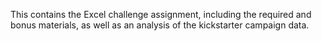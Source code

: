 This contains the Excel challenge assignment, including the required and bonus materials, as well as an analysis of the kickstarter campaign data.
